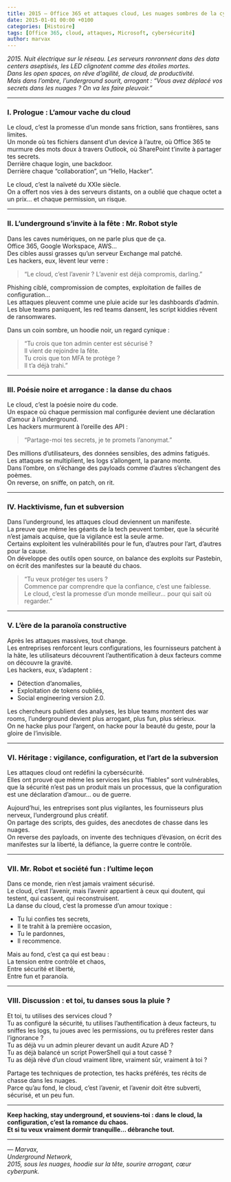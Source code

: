 ```yaml
---
title: 2015 – Office 365 et attaques cloud, Les nuages sombres de la cybersécurité
date: 2015-01-01 00:00 +0100
categories: [Histoire]
tags: [Office 365, cloud, attaques, Microsoft, cybersécurité]
author: marvax
---
```


*2015. Nuit électrique sur le réseau. Les serveurs ronronnent dans des data centers aseptisés, les LED clignotent comme des étoiles mortes.  
Dans les open spaces, on rêve d’agilité, de cloud, de productivité.  
Mais dans l’ombre, l’underground sourit, arrogant : “Vous avez déplacé vos secrets dans les nuages ? On va les faire pleuvoir.”*

---

### I. Prologue : L’amour vache du cloud

Le cloud, c’est la promesse d’un monde sans friction, sans frontières, sans limites.  
Un monde où tes fichiers dansent d’un device à l’autre, où Office 365 te murmure des mots doux à travers Outlook, où SharePoint t’invite à partager tes secrets.  
Derrière chaque login, une backdoor.  
Derrière chaque “collaboration”, un “Hello, Hacker”.

Le cloud, c’est la naïveté du XXIe siècle.  
On a offert nos vies à des serveurs distants, on a oublié que chaque octet a un prix… et chaque permission, un risque.

---

### II. L’underground s’invite à la fête : Mr. Robot style

Dans les caves numériques, on ne parle plus que de ça.  
Office 365, Google Workspace, AWS…  
Des cibles aussi grasses qu’un serveur Exchange mal patché.  
Les hackers, eux, lèvent leur verre :  
> “Le cloud, c’est l’avenir ? L’avenir est déjà compromis, darling.”

Phishing ciblé, compromission de comptes, exploitation de failles de configuration…  
Les attaques pleuvent comme une pluie acide sur les dashboards d’admin.  
Les blue teams paniquent, les red teams dansent, les script kiddies rêvent de ransomwares.

Dans un coin sombre, un hoodie noir, un regard cynique :  
> “Tu crois que ton admin center est sécurisé ?  
> Il vient de rejoindre la fête.  
> Tu crois que ton MFA te protège ?  
> Il t’a déjà trahi.”

---

### III. Poésie noire et arrogance : la danse du chaos

Le cloud, c’est la poésie noire du code.  
Un espace où chaque permission mal configurée devient une déclaration d’amour à l’underground.  
Les hackers murmurent à l’oreille des API :  
> “Partage-moi tes secrets, je te promets l’anonymat.”

Des millions d’utilisateurs, des données sensibles, des admins fatigués.  
Les attaques se multiplient, les logs s’allongent, la parano monte.  
Dans l’ombre, on s’échange des payloads comme d’autres s’échangent des poèmes.  
On reverse, on sniffe, on patch, on rit.

---

### IV. Hacktivisme, fun et subversion

Dans l’underground, les attaques cloud deviennent un manifeste.  
La preuve que même les géants de la tech peuvent tomber, que la sécurité n’est jamais acquise, que la vigilance est la seule arme.  
Certains exploitent les vulnérabilités pour le fun, d’autres pour l’art, d’autres pour la cause.  
On développe des outils open source, on balance des exploits sur Pastebin, on écrit des manifestes sur la beauté du chaos.

> “Tu veux protéger tes users ?  
> Commence par comprendre que la confiance, c’est une faiblesse.  
> Le cloud, c’est la promesse d’un monde meilleur… pour qui sait où regarder.”

---

### V. L’ère de la paranoïa constructive

Après les attaques massives, tout change.  
Les entreprises renforcent leurs configurations, les fournisseurs patchent à la hâte, les utilisateurs découvrent l’authentification à deux facteurs comme on découvre la gravité.  
Les hackers, eux, s’adaptent :  
- Détection d’anomalies,  
- Exploitation de tokens oubliés,  
- Social engineering version 2.0.

Les chercheurs publient des analyses, les blue teams montent des war rooms, l’underground devient plus arrogant, plus fun, plus sérieux.  
On ne hacke plus pour l’argent, on hacke pour la beauté du geste, pour la gloire de l’invisible.

---

### VI. Héritage : vigilance, configuration, et l’art de la subversion

Les attaques cloud ont redéfini la cybersécurité.  
Elles ont prouvé que même les services les plus “fiables” sont vulnérables, que la sécurité n’est pas un produit mais un processus, que la configuration est une déclaration d’amour… ou de guerre.

Aujourd’hui, les entreprises sont plus vigilantes, les fournisseurs plus nerveux, l’underground plus créatif.  
On partage des scripts, des guides, des anecdotes de chasse dans les nuages.  
On reverse des payloads, on invente des techniques d’évasion, on écrit des manifestes sur la liberté, la défiance, la guerre contre le contrôle.

---

### VII. Mr. Robot et société fun : l’ultime leçon

Dans ce monde, rien n’est jamais vraiment sécurisé.  
Le cloud, c’est l’avenir, mais l’avenir appartient à ceux qui doutent, qui testent, qui cassent, qui reconstruisent.  
La danse du cloud, c’est la promesse d’un amour toxique :  
- Tu lui confies tes secrets,  
- Il te trahit à la première occasion,  
- Tu le pardonnes,  
- Il recommence.

Mais au fond, c’est ça qui est beau :  
La tension entre contrôle et chaos,  
Entre sécurité et liberté,  
Entre fun et paranoïa.

---

### VIII. Discussion : et toi, tu danses sous la pluie ?

Et toi, tu utilises des services cloud ?  
Tu as configuré la sécurité, tu utilises l’authentification à deux facteurs, tu sniffes les logs, tu joues avec les permissions, ou tu préfères rester dans l’ignorance ?  
Tu as déjà vu un admin pleurer devant un audit Azure AD ?  
Tu as déjà balancé un script PowerShell qui a tout cassé ?  
Tu as déjà rêvé d’un cloud vraiment libre, vraiment sûr, vraiment à toi ?

Partage tes techniques de protection, tes hacks préférés, tes récits de chasse dans les nuages.  
Parce qu’au fond, le cloud, c’est l’avenir, et l’avenir doit être subverti, sécurisé, et un peu fun.

---

**Keep hacking, stay underground, et souviens-toi : dans le cloud, la configuration, c’est la romance du chaos.**  
**Et si tu veux vraiment dormir tranquille… débranche tout.**

---

*— Marvax,  
Underground Network,  
2015, sous les nuages, hoodie sur la tête, sourire arrogant, cœur cyberpunk.*